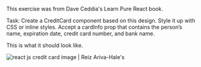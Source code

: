 This exercise was from Dave Ceddia's Learn Pure React book.


Task:
Create a CreditCard component based on this design. Style it up with CSS or inline styles. Accept a cardInfo prop that contains the person’s name, expiration date, credit card number, and bank name.

This is what it should look like.

![react js credit card image | Reiz Ariva-Hale's](http://res.cloudinary.com/r31z/image/upload/v1520402799/react-creditcard_zcbpw6.png)
